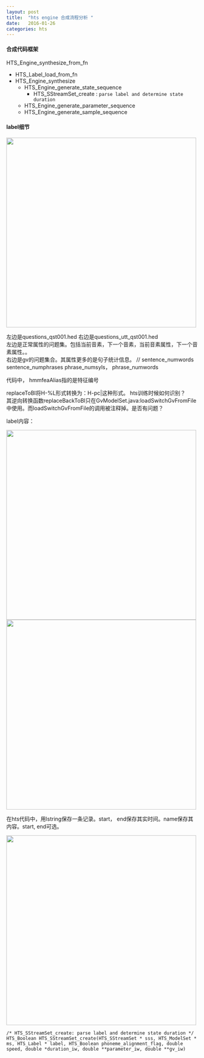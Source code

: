 ```yaml
---
layout: post
title:  "hts engine 合成流程分析 "
date:   2016-01-26
categories: hts
---
```



#### 合成代码框架
HTS\_Engine\_synthesize\_from\_fn      

* HTS\_Label\_load\_from\_fn
* HTS\_Engine\_synthesize
	* HTS\_Engine\_generate\_state\_sequence
		* HTS_SStreamSet\_create : `parse label and determine state duration`
	* HTS\_Engine\_generate\_parameter\_sequence
	* HTS\_Engine\_generate\_sample\_sequence


#### label细节
<img src="http://vsooda.github.io/assets/hts_train/question.png" width="500">

左边是questions\_qst001.hed 右边是questions\_utt\_qst001.hed  
左边是正常属性的问题集。包括当前音素，下一个音素，当前音素属性，下一个音素属性。。  
右边是gv的问题集合。其属性更多的是句子统计信息。 // sentence\_numwords  sentence\_numphrases  phrase\_numsyls，  phrase\_numwords

代码中， hmmfeaAlias指的是特征编号

replaceToBI将H-%L形式转换为：H-pc|这种形式。 hts训练时候如何识别？  
其逆向转换函数replaceBackToBI只在GvModelSet.java:loadSwitchGvFromFile中使用。而loadSwitchGvFromFile的调用被注释掉。是否有问题？

label内容：

<img src="http://vsooda.github.io/assets/hts_train/label_format.png" width="500">

<img src="http://vsooda.github.io/assets/hts_train/label_string.png" width="500">

在hts代码中，用lstring保存一条记录。start， end保存其实时间。name保存其内容。start, end可选。

<img src="http://vsooda.github.io/assets/hts_train/label_parse.png" width="500">

<!--{% highlight c++ linenos %}-->

```
/* HTS_SStreamSet_create: parse label and determine state duration */
HTS_Boolean HTS_SStreamSet_create(HTS_SStreamSet * sss, HTS_ModelSet * ms, HTS_Label * label, HTS_Boolean phoneme_alignment_flag, double speed, double *duration_iw, double **parameter_iw, double **gv_iw)
```

<!--{% endhighlight %}-->
